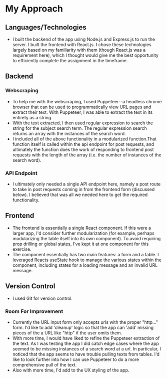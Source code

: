# My Approach 

## Languages/Technologies
- I built the backend of the app using Node.js and Express.js to run the server. I built the frontend with React.js. I chose these technologies largely based on my familiarity with them (though React.js was a requirement here), which I thought would give me the best opportunity to efficiently complete the assignment in the timeframe. 
## Backend

### Webscraping 
- To help me with the webscraping, I used Puppeteer--a  headless chrome browser that can be used to programmatically view URL pages and extract their text. With Puppeteer, I was able to extract the text in its entirety as a string.
- With the text extracted, I then used regular expression to search the string for the subject search term. The regular expression search returns an array with the instances of the search word. 
- I included all of the above functionality in a modularized function.That function itself is called within the api endpoint for post requests, and ultimately the function does the work of responding to frontend post requests with the length of the array (i.e. the number of instances of the search word).

### API Endpoint
- I ultimately only needed a single API endpoint here, namely a post route to take in post requests coming in from the frontend form (discussed below). I believed that was all we needed here to get the required functionality. 

## Frontend
 - The frontend is essentially a single React component. If this were a larger app, I'd consider further modularization (for example, perhaps modularizing the table itself into its own component). To avoid requiring prop drilling or global states, I've kept it at one component for this exercise. 
 - The component essentially has two main features: a form and a table. I leveraged Reacts useState hook to manage the various states within the component, including states for a loading message and an invalid URL message. 

## Version Control
- I used Git for version control. 

### Room For Improvement 
 - Currently the URL input form only accepts urls with the proper "http..." form. I'd like to add 'cleanup' logic so that the app can 'add' missing pieces of the a URL like "http" if the user omits them. 
 - With more time, I would have liked to refine the Puppeteer extraction of the text. As I was testing the app I did catch edge cases where the app seemed to be missing instances of a search word at a url. In particular, I noticed that the app seems to have trouble pulling texts from tables. I'd like to look further into how I can use Puppeteer to do a more comprehensive pull of the text. 
 - Also with more time, I'd add to the UX styling of the app. 

